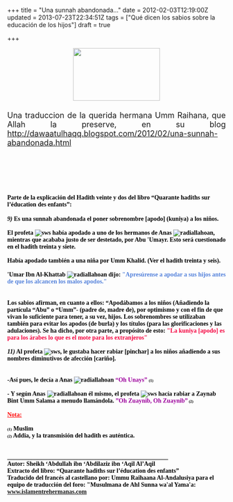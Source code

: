 +++
title = "Una sunnah abandonada..."
date = 2012-02-03T12:19:00Z
updated = 2013-07-23T22:34:51Z
tags = ["Qué dicen los sabios sobre la educación de los hijos"]
draft = true

+++

<div dir="ltr" style="text-align: left;" trbidi="on"><div class="separator" style="clear: both; text-align: center;"><a href="http://4.bp.blogspot.com/-whfS5FpVM6w/TuDvy9LzNcI/AAAAAAAAAdw/YTfImblrYws/s1600/bismillah.jpg" imageanchor="1" style="margin-left: 1em; margin-right: 1em;"><img border="0" height="121" src="http://4.bp.blogspot.com/-whfS5FpVM6w/TuDvy9LzNcI/AAAAAAAAAdw/YTfImblrYws/s200/bismillah.jpg" width="200" /></a></div><h3 class="post-title entry-title" style="font-weight: normal; text-align: justify;"> <span style="font-size: large;">Una traduccion de la querida hermana Umm Raihana, que Allah la preserve, en su blog <a href="http://dawaatulhaqq.blogspot.com/2012/02/una-sunnah-abandonada.html">http://dawaatulhaqq.blogspot.com/2012/02/una-sunnah-abandonada.html</a></span></h3><h3 class="post-title entry-title" style="font-weight: normal; text-align: justify;"><br /></h3><span style="color: black;"><span style="font-family: Comic Sans Ms;"><b></b></span></span><br /><div style="margin: auto; text-align: center; width: 100%;"><span style="color: black;"><span style="font-family: Comic Sans Ms;"><b><img alt="" src="http://t3.gstatic.com/images?q=tbn:ANd9GcQgKPP9vHhkBNRWYOB05pPfwQ7Abik9w5kYpKFKs_rHVqecJdk8Z94PaCWi" /></b></span></span></div><span style="color: black;"><span style="font-family: Comic Sans Ms;"><b><br /><br />Parte de la explicación del Hadith veinte y dos del libro “Quarante hadiths sur l’éducation des enfants”: </b></span></span><br /><br /><span style="color: black;"><span style="font-family: Comic Sans Ms;"><b><i>9) </i>Es una sunnah abandonada el poner sobrenombre [apodo] (kuniya) a los niños.<br /><br />El profeta  <img alt="sws" longdesc="62" src="http://r11.imgfast.net/users/1111/11/83/39/smiles/329213.gif" title="sws" /> había apodado a uno de los hermanos de Anas  <img alt="radiallahoan" longdesc="68" src="http://r11.imgfast.net/users/1111/11/83/39/smiles/258543.gif" title="radiallahoan" />, mientras que acababa justo de ser destetado, por Abu 'Umayr. Esto será cuestionado en el hadith treinta y siete.<br /><br />Había apodado también a una niña por Umm Khalid. (Ver el hadith treinta y seis).<br /><br />'Umar Ibn Al-Khattab  <img alt="radiallahoan" longdesc="68" src="http://r11.imgfast.net/users/1111/11/83/39/smiles/258543.gif" title="radiallahoan" />  dijo: <span style="color: #5381db;">"Apresúrense a apodar a sus hijos antes de que los alcancen los malos apodos."</span></b></span></span><br /><br /><span style="color: black;"><span style="font-family: Comic Sans Ms;"><b><br />Los sabios afirman, en cuanto a ellos: “Apodábamos a los niños (Añadiendo la partícula “Abu” o “Umm”- (padre de, madre de), por optimismo y con el fin de que vivan lo suficiente para tener, a su vez, hijos. Los sobrenombres se utilizaban también para evitar los apodos (de burla) y los títulos (para las glorificaciones y las adulaciones). Se ha dicho, por otra parte, a propósito de esto:<span style="color: #f5033f;"> "La kuniya [apodo] es para los árabes lo que es el mote para los extranjeros"</span><br /><br /><i>11)</i> Al profeta <img alt="sws" longdesc="62" src="http://r11.imgfast.net/users/1111/11/83/39/smiles/329213.gif" title="sws" />, le gustaba hacer rabiar [pinchar] a los niños añadiendo a sus nombres diminutivos de afección [cariño].</b></span></span><br /><br /><span style="color: black;"><span style="font-family: Comic Sans Ms;"><b><br />-Así pues, le decía a Anas <img alt="radiallahoan" longdesc="68" src="http://r11.imgfast.net/users/1111/11/83/39/smiles/258543.gif" title="radiallahoan" /> <span style="color: #9c009c;">“Oh Unays”</span> <span style="font-size: 9px; line-height: normal;">(1)</span><br /><br />- Y según Anas <img alt="radiallahoan" longdesc="68" src="http://r11.imgfast.net/users/1111/11/83/39/smiles/258543.gif" title="radiallahoan" /> él mismo, el profeta <img alt="sws" longdesc="62" src="http://r11.imgfast.net/users/1111/11/83/39/smiles/329213.gif" title="sws" /> hacía rabiar a Zaynab Bint Umm Salama a menudo llamándola. <span style="color: #9c009c;">”Oh Zuaynib, Oh Zuaynib”</span><span style="font-size: 9px; line-height: normal;"> (2)</span><br /><br /><span style="color: #ff0505;"><u>Nota:</u></span><br /><br /><span style="font-size: 9px; line-height: normal;">(1)</span> Muslim<br /><span style="font-size: 9px; line-height: normal;">(2)</span> Addia, y la transmisión del hadith es auténtica.</b></span></span><br /><br /><span style="color: black;"><span style="font-family: Comic Sans Ms;"><b><br />_____________________________________________________<br />Autor: Sheikh ‘Abdullah ibn ‘Abdilaziz ibn ‘Aqil Al’Aqil<br />Extracto del libro: “Quarante hadiths sur l’éducation des enfants”<br />Traducido del francés al castellano por: Ummu Raihaana Al-Andalusiya para el equipo de traducción del foro: "Musulmana de Ahl Sunna wa'al Yama'a: <a href="http://www.islamentrehermanas.com/" rel="nofollow" target="_blank">www.islamentrehermanas.com</a></b></span></span><span style="color: black;"><span style="font-family: Comic Sans Ms;"><b>&nbsp;</b></span></span><span style="color: black;"><span style="font-family: Comic Sans Ms;"><b> </b></span></span></div>
